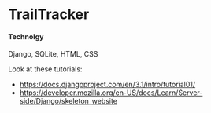 # TrailTracker

#### Technolgy
Django, SQLite, HTML, CSS

Look at these tutorials:
* https://docs.djangoproject.com/en/3.1/intro/tutorial01/
* https://developer.mozilla.org/en-US/docs/Learn/Server-side/Django/skeleton_website